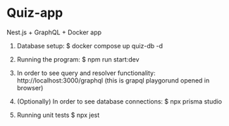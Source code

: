 # Quiz-app
Nest.js + GraphQL + Docker app

1. Database setup:
   $ docker compose up quiz-db -d
   
2. Running the program:
   $ npm run start:dev
   
4. In order to see query and resolver functionality:
    http://localhost:3000/graphql  (this is grapql playgorund opened in browser)
   
5. (Optionally) In order to see database connections:
   $ npx prisma studio
    
6. Running unit tests
   $ npx jest

